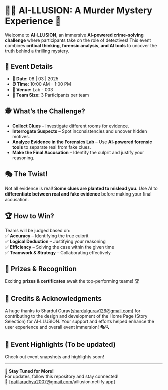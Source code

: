 # 🕵️‍♂️ AI-LLUSION: A Murder Mystery Experience 🔎  

Welcome to **AI-LLUSION**, an immersive **AI-powered crime-solving challenge** where participants take on the role of detectives! This event combines **critical thinking, forensic analysis, and AI tools** to uncover the truth behind a thrilling mystery.  

## 📌 Event Details  
- **📅 Date:** 08 | 03 | 2025  
- **⏰ Time:** 10:00 AM – 1:00 PM  
- **📍 Venue:** Lab - 003  
- **👥 Team Size:** 3 Participants per team  

## 🕵️ What’s the Challenge?  
- **Collect Clues** – Investigate different rooms for evidence.  
- **Interrogate Suspects** – Spot inconsistencies and uncover hidden motives.  
- **Analyze Evidence in the Forensics Lab** – Use **AI-powered forensic tools** to separate real from fake clues.  
- **Make the Final Accusation** – Identify the culprit and justify your reasoning.  

## 🎭 The Twist!  
Not all evidence is real! **Some clues are planted to mislead you.** Use AI to **differentiate between real and fake evidence** before making your final accusation.  

## 🏆 How to Win?  
Teams will be judged based on:  
✅ **Accuracy** – Identifying the true culprit  
✅ **Logical Deduction** – Justifying your reasoning  
✅ **Efficiency** – Solving the case within the given time  
✅ **Teamwork & Strategy** – Collaborating effectively  

## 🎉 Prizes & Recognition  
Exciting **prizes & certificates** await the top-performing teams! 🏆  

## 📢 Credits & Acknowledgments
A huge thanks to Shardul Gurav(shardulgurav126@gmail.com) for contributing to the design and development of the Home Page (Story Selection) for AI-LLUSION. Your support and efforts helped enhance the user experience and overall event immersion! 🎭🔍

## 📸 Event Highlights (To be updated)  
Check out event snapshots and highlights soon!  

---

**🚀 Stay Tuned for More!**  
For updates, follow this repository and stay connected!  
🔗 [patilaradhya2007@gmail.com/aillusion.netlify.app]  

